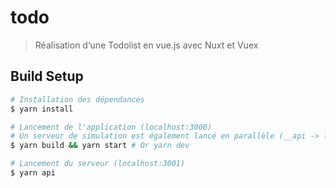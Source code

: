 # todo

> Réalisation d‘une Todolist en vue.js avec Nuxt et Vuex

## Build Setup

``` bash
# Installation des dépendances
$ yarn install

# Lancement de l'application (localhost:3000)
# Un serveur de simulation est également lancé en parallèle (__api -> localhost:3001)
$ yarn build && yarn start # Or yarn dev

# Lancement du serveur (localhost:3001)
$ yarn api
```
